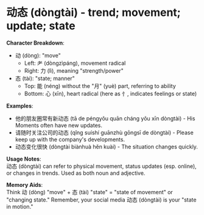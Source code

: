 # **动态 (dòngtài) - trend; movement; update; state**

**Character Breakdown**:  
- 动 (dòng): "move"
  - Left: ⺹ (dòngzìpáng), movement radical
  - Right: 力 (lì), meaning "strength/power"  
- 态 (tài): "state; manner"
  - Top: 能 (néng) without the "月" (yuè) part, referring to ability
  - Bottom: 心 (xīn), heart radical (here as 忄, indicates feelings or state)

**Examples**:  
- 他的朋友圈常有新动态 (tā de péngyǒu quān cháng yǒu xīn dòngtài) - His Moments often have new updates.  
- 请随时关注公司的动态 (qǐng suíshí guānzhù gōngsī de dòngtài) - Please keep up with the company's developments.  
- 动态变化很快 (dòngtài biànhuà hěn kuài) - The situation changes quickly.

**Usage Notes**:  
动态 (dòngtài) can refer to physical movement, status updates (esp. online), or changes in trends. Used as both noun and adjective.

**Memory Aids**:  
Think 动 (dòng) "move" + 态 (tài) "state" = "state of movement" or "changing state." Remember, your social media 动态 (dòngtài) is your "state in motion."